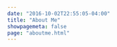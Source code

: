 ```yaml
---
date: "2016-10-02T22:55:05-04:00"
title: "About Me"
showpagemeta: false
page: "aboutme.html"
---
```


